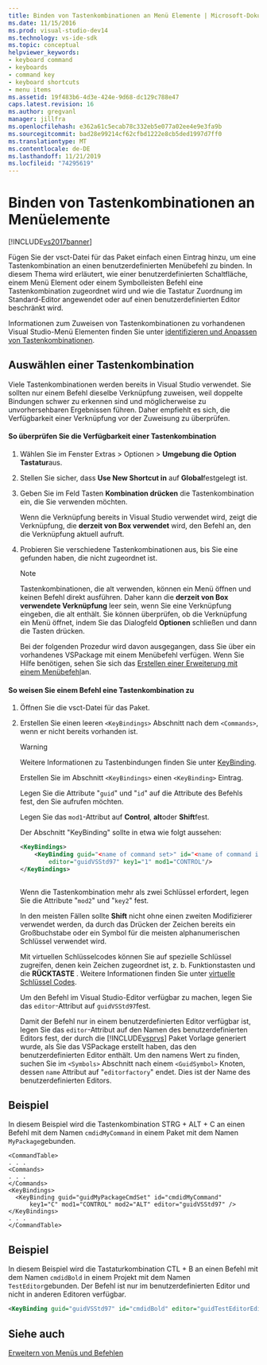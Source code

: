 ```yaml
---
title: Binden von Tastenkombinationen an Menü Elemente | Microsoft-Dokumentation
ms.date: 11/15/2016
ms.prod: visual-studio-dev14
ms.technology: vs-ide-sdk
ms.topic: conceptual
helpviewer_keywords:
- keyboard command
- keyboards
- command key
- keyboard shortcuts
- menu items
ms.assetid: 19f483b6-4d3e-424e-9d68-dc129c788e47
caps.latest.revision: 16
ms.author: gregvanl
manager: jillfra
ms.openlocfilehash: e362a61c5ecab78c332eb5e077a02ee4e9e3fa9b
ms.sourcegitcommit: bad28e99214cf62cfbd1222e8cb5ded1997d7ff0
ms.translationtype: MT
ms.contentlocale: de-DE
ms.lasthandoff: 11/21/2019
ms.locfileid: "74295619"
---
```

# <a name="binding-keyboard-shortcuts-to-menu-items"></a>Binden von Tastenkombinationen an Menüelemente
[!INCLUDE[vs2017banner](../includes/vs2017banner.md)]

Fügen Sie der vsct-Datei für das Paket einfach einen Eintrag hinzu, um eine Tastenkombination an einen benutzerdefinierten Menübefehl zu binden. In diesem Thema wird erläutert, wie einer benutzerdefinierten Schaltfläche, einem Menü Element oder einem Symbolleisten Befehl eine Tastenkombination zugeordnet wird und wie die Tastatur Zuordnung im Standard-Editor angewendet oder auf einen benutzerdefinierten Editor beschränkt wird.  
  
 Informationen zum Zuweisen von Tastenkombinationen zu vorhandenen Visual Studio-Menü Elementen finden Sie unter [identifizieren und Anpassen von Tastenkombinationen](../ide/identifying-and-customizing-keyboard-shortcuts-in-visual-studio.md).  
  
## <a name="choosing-a-key-combination"></a>Auswählen einer Tastenkombination  
 Viele Tastenkombinationen werden bereits in Visual Studio verwendet. Sie sollten nur einem Befehl dieselbe Verknüpfung zuweisen, weil doppelte Bindungen schwer zu erkennen sind und möglicherweise zu unvorhersehbaren Ergebnissen führen. Daher empfiehlt es sich, die Verfügbarkeit einer Verknüpfung vor der Zuweisung zu überprüfen.  
  
#### <a name="to-verify-the-availability-of-a-keyboard-shortcut"></a>So überprüfen Sie die Verfügbarkeit einer Tastenkombination  
  
1. Wählen Sie im Fenster Extras > Optionen > **Umgebung die Option** **Tastatur**aus.  
  
2. Stellen Sie sicher, dass **Use New Shortcut in** auf **Global**festgelegt ist.  
  
3. Geben Sie im Feld Tasten **Kombination drücken** die Tastenkombination ein, die Sie verwenden möchten.  
  
    Wenn die Verknüpfung bereits in Visual Studio verwendet wird, zeigt die Verknüpfung, die **derzeit von Box verwendet** wird, den Befehl an, den die Verknüpfung aktuell aufruft.  
  
4. Probieren Sie verschiedene Tastenkombinationen aus, bis Sie eine gefunden haben, die nicht zugeordnet ist.  
  
   > [!NOTE]
   > Tastenkombinationen, die alt verwenden, können ein Menü öffnen und keinen Befehl direkt ausführen. Daher kann die **derzeit von Box verwendete Verknüpfung** leer sein, wenn Sie eine Verknüpfung eingeben, die alt enthält. Sie können überprüfen, ob die Verknüpfung ein Menü öffnet, indem Sie das Dialogfeld **Optionen** schließen und dann die Tasten drücken.  
  
   Bei der folgenden Prozedur wird davon ausgegangen, dass Sie über ein vorhandenes VSPackage mit einem Menübefehl verfügen. Wenn Sie Hilfe benötigen, sehen Sie sich das [Erstellen einer Erweiterung mit einem Menübefehl](../extensibility/creating-an-extension-with-a-menu-command.md)an.  
  
#### <a name="to-assign-a-keyboard-shortcut-to-a-command"></a>So weisen Sie einem Befehl eine Tastenkombination zu  
  
1. Öffnen Sie die vsct-Datei für das Paket.  
  
2. Erstellen Sie einen leeren `<KeyBindings>` Abschnitt nach dem `<Commands>`, wenn er nicht bereits vorhanden ist.  
  
   > [!WARNING]
   > Weitere Informationen zu Tastenbindungen finden Sie unter [KeyBinding](../extensibility/keybinding-element.md).  
  
    Erstellen Sie im Abschnitt `<KeyBindings>` einen `<KeyBinding>` Eintrag.  
  
    Legen Sie die Attribute "`guid`" und "`id`" auf die Attribute des Befehls fest, den Sie aufrufen möchten.  
  
    Legen Sie das `mod1`-Attribut auf **Control**, **alt**oder **Shift**fest.  
  
    Der Abschnitt "KeyBinding" sollte in etwa wie folgt aussehen:  
  
   ```xml  
   <KeyBindings>  
       <KeyBinding guid="<name of command set>" id="<name of command id>"  
           editor="guidVSStd97" key1="1" mod1="CONTROL"/>  
   </KeyBindings>  
  
   ```  
  
   Wenn die Tastenkombination mehr als zwei Schlüssel erfordert, legen Sie die Attribute "`mod2`" und "`key2`" fest.  
  
   In den meisten Fällen sollte **Shift** nicht ohne einen zweiten Modifizierer verwendet werden, da durch das Drücken der Zeichen bereits ein Großbuchstabe oder ein Symbol für die meisten alphanumerischen Schlüssel verwendet wird.  
  
   Mit virtuellen Schlüsselcodes können Sie auf spezielle Schlüssel zugreifen, denen kein Zeichen zugeordnet ist, z. b. Funktionstasten und die **RÜCKTASTE** . Weitere Informationen finden Sie unter [virtuelle Schlüssel Codes](https://go.microsoft.com/fwlink/?LinkID=105932).  
  
   Um den Befehl im Visual Studio-Editor verfügbar zu machen, legen Sie das `editor`-Attribut auf `guidVSStd97`fest.  
  
   Damit der Befehl nur in einem benutzerdefinierten Editor verfügbar ist, legen Sie das `editor`-Attribut auf den Namen des benutzerdefinierten Editors fest, der durch die [!INCLUDE[vsprvs](../includes/vsprvs-md.md)] Paket Vorlage generiert wurde, als Sie das VSPackage erstellt haben, das den benutzerdefinierten Editor enthält. Um den namens Wert zu finden, suchen Sie im `<Symbols>` Abschnitt nach einem `<GuidSymbol>` Knoten, dessen `name` Attribut auf "`editorfactory`" endet. Dies ist der Name des benutzerdefinierten Editors.  
  
## <a name="example"></a>Beispiel  
 In diesem Beispiel wird die Tastenkombination STRG + ALT + C an einen Befehl mit dem Namen `cmdidMyCommand` in einem Paket mit dem Namen `MyPackage`gebunden.  
  
```  
<CommandTable>  
. . .  
<Commands>  
. . .  
</Commands>  
<KeyBindings>  
  <KeyBinding guid="guidMyPackageCmdSet" id="cmdidMyCommand"   
      key1="C" mod1="CONTROL" mod2="ALT" editor="guidVSStd97" />  
</KeyBindings>  
. . .  
</CommandTable>  
```  
  
## <a name="example"></a>Beispiel  
 In diesem Beispiel wird die Tastaturkombination CTL + B an einen Befehl mit dem Namen `cmdidBold` in einem Projekt mit dem Namen `TestEditor`gebunden. Der Befehl ist nur im benutzerdefinierten Editor und nicht in anderen Editoren verfügbar.  
  
```xml  
<KeyBinding guid="guidVSStd97" id="cmdidBold" editor="guidTestEditorEditorFactory" key1="B" mod1="Control" />  
```  
  
## <a name="see-also"></a>Siehe auch  
 [Erweitern von Menüs und Befehlen](../extensibility/extending-menus-and-commands.md)
